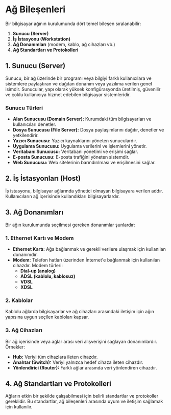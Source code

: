 # Ağ Bileşenleri

Bir bilgisayar ağının kurulumunda dört temel bileşen sıralanabilir:

1. **Sunucu (Server)**
2. **İş İstasyonu (Workstation)**
3. **Ağ Donanımları** (modem, kablo, ağ cihazları vb.)
4. **Ağ Standartları ve Protokolleri**

## 1. Sunucu (Server)
Sunucu, bir ağ üzerinde bir programı veya bilgiyi farklı kullanıcılara ve sistemlere paylaştıran ve dağıtan donanım veya yazılıma verilen genel isimdir. Sunucular, yapı olarak yüksek konfigürasyonda üretilmiş, güvenilir ve çoklu kullanıcıya hizmet edebilen bilgisayar sistemleridir.

### Sunucu Türleri
- **Alan Sunucusu (Domain Server):** Kurumdaki tüm bilgisayarları ve kullanıcıları denetler.
- **Dosya Sunucusu (File Server):** Dosya paylaşımlarını dağıtır, denetler ve yetkilendirir.
- **Yazıcı Sunucusu:** Yazıcı kaynaklarını yöneten sunuculardır.
- **Uygulama Sunucusu:** Uygulama verilerini ve işlemlerini yönetir.
- **Veritabanı Sunucusu:** Veritabanı yönetimi ve erişimi sağlar.
- **E-posta Sunucusu:** E-posta trafiğini yöneten sistemdir.
- **Web Sunucusu:** Web sitelerinin barındırılması ve erişilmesini sağlar.

## 2. İş İstasyonları (Host)
İş istasyonu, bilgisayar ağlarında yönetici olmayan bilgisayara verilen addır. Kullanıcıların ağ içerisinde kullandıkları bilgisayarlardır.

## 3. Ağ Donanımları
Bir ağın kurulumunda seçilmesi gereken donanımlar şunlardır:

### 1. Ethernet Kartı ve Modem
- **Ethernet Kartı:** Ağa bağlanmak ve gerekli verilere ulaşmak için kullanılan donanımdır.
- **Modem:** Telefon hatları üzerinden İnternet'e bağlanmak için kullanılan cihazdır. Modem türleri:
  - **Dial-up (analog)**
  - **ADSL (kablolu, kablosuz)**
  - **VDSL**
  - **XDSL**

### 2. Kablolar
Kablolu ağlarda bilgisayarlar ve ağ cihazları arasındaki iletişim için ağın yapısına uygun seçilen kabloları kapsar.

### 3. Ağ Cihazları
Bir ağ içerisinde veya ağlar arası veri alışverişini sağlayan donanımlardır. Örnekler:
- **Hub:** Veriyi tüm cihazlara ileten cihazdır.
- **Anahtar (Switch):** Veriyi yalnızca hedef cihaza ileten cihazdır.
- **Yönlendirici (Router):** Farklı ağlar arasında veri yönlendiren cihazdır.

## 4. Ağ Standartları ve Protokolleri
Ağların etkin bir şekilde çalışabilmesi için belirli standartlar ve protokoller gereklidir. Bu standartlar, ağ bileşenleri arasında uyum ve iletişim sağlamak için kullanılır.
